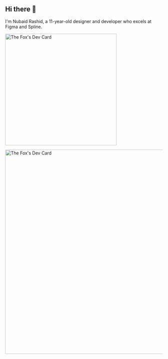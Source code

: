 ## Hi there 👋
<!--
**The-Fox-369/The-Fox-369** is a ✨ _special_ ✨ repository because its `README.md` (this file) appears on your GitHub profile.

Here are some ideas to get you started:

- 🔭 I’m currently working on ...
- 🌱 I’m currently learning ...
- 👯 I’m looking to collaborate on ...
- 🤔 I’m looking for help with ...
- 💬 Ask me about ...
- 📫 How to reach me: ...
- 😄 Pronouns: ...
- ⚡ Fun fact: ...
-->
I'm Nubaid Rashid, a 11-year-old designer and developer who excels at Figma and Spline.

<a href="https://app.daily.dev/thefox"><img src="https://api.daily.dev/devcards/v2/yJnXD9sHEzT20TjeyIrHG.png?type=default&r=7cy" width="356" alt="The Fox's Dev Card"/></a>

<a href="https://app.daily.dev/thefox"><img src="https://api.daily.dev/devcards/v2/yJnXD9sHEzT20TjeyIrHG.png?type=wide&r=7cy" width="652" alt="The Fox's Dev Card"/></a>
